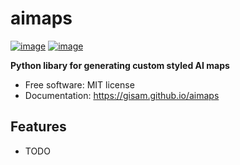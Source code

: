 # aimaps


[![image](https://img.shields.io/pypi/v/aimaps.svg)](https://pypi.python.org/pypi/aimaps)
[![image](https://img.shields.io/conda/vn/conda-forge/aimaps.svg)](https://anaconda.org/conda-forge/aimaps)


**Python libary for generating custom styled AI maps**


-   Free software: MIT license
-   Documentation: https://gisam.github.io/aimaps
    

## Features

-   TODO
